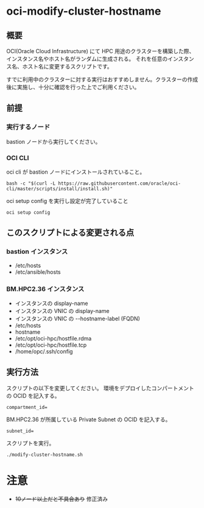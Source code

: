 # oci-modify-cluster-hostname
## 概要
OCI(Oracle Cloud Infrastructure) にて HPC 用途のクラスターを構築した際、インスタンス名やホスト名がランダムに生成される。
それを任意のインスタンス名、ホスト名に変更するスクリプトです。

すでに利用中のクラスターに対する実行はおすすめしません。クラスターの作成後に実施し、十分に確認を行った上でご利用ください。

## 前提
### 実行するノード
bastion ノードから実行してください。
### OCI CLI
oci cli が bastion ノードにインストールされていること。
```
bash -c "$(curl -L https://raw.githubusercontent.com/oracle/oci-cli/master/scripts/install/install.sh)"
```

oci setup config を実行し設定が完了していること
```
oci setup config
```


## このスクリプトによる変更される点
### bastion インスタンス
- /etc/hosts
- /etc/ansible/hosts

### BM.HPC2.36 インスタンス
- インスタンスの display-name
- インスタンスの VNIC の display-name
- インスタンスの VNIC の --hostname-label (FQDN)
- /etc/hosts
- hostname
- /etc/opt/oci-hpc/hostfile.rdma
- /etc/opt/oci-hpc/hostfile.tcp
- /home/opc/.ssh/config

## 実行方法 
スクリプトの以下を変更してください。
環境をデプロイしたコンパートメントの OCID を記入する。
```
compartment_id=
```

BM.HPC2.36 が所属している Private Subnet の OCID を記入する。
```
subnet_id=
```

スクリプトを実行。
```
./modify-cluster-hostname.sh
```

# 注意
- ~~10ノード以上だと不具合あり~~ 修正済み
